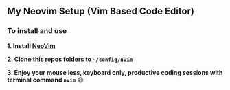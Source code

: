 ## My Neovim Setup (Vim Based Code Editor)

### To install and use

**1. Install [NeoVim](https://neovim.io/ "NeoVIm")**

**2. Clone this repos folders to `~/config/nvim`**

**3. Enjoy your mouse less, keyboard only, productive coding sessions with terminal command `nvim`**
:smile:
